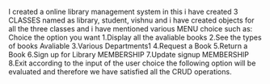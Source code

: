 I created a online library management system in this i have created 3 CLASSES named as library, student, vishnu and i have created objects for all the three classes and i have mentioned various MENU choice such as:
     Choice the option you want
            1.Display all the avaliable books
            2.See the types of books Avaliable
            3.Various Departments1
            4.Request a Book
            5.Return a Book
            6.Sign up for Library MEMBERSHIP
            7.Update signup MEMBERSHIP
            8.Exit 
 according to the input of the user choice the following option will be evaluated and therefore we have satisfied all the CRUD operations.
 
 
